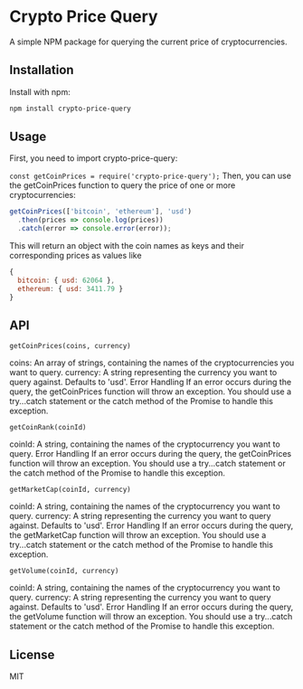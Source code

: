 # Crypto Price Query

A simple NPM package for querying the current price of cryptocurrencies.

## Installation

Install with npm:

```bash
npm install crypto-price-query
```

## Usage

First, you need to import crypto-price-query:

`const getCoinPrices = require('crypto-price-query');`
Then, you can use the getCoinPrices function to query the price of one or more cryptocurrencies:

```js
getCoinPrices(['bitcoin', 'ethereum'], 'usd')
  .then(prices => console.log(prices))
  .catch(error => console.error(error));
```

This will return an object with the coin names as keys and their corresponding prices as values like

```js
{
  bitcoin: { usd: 62064 },
  ethereum: { usd: 3411.79 }
}
```

## API

`getCoinPrices(coins, currency)`

coins: An array of strings, containing the names of the cryptocurrencies you want to query.
currency: A string representing the currency you want to query against. Defaults to 'usd'.
Error Handling
If an error occurs during the query, the getCoinPrices function will throw an exception. You should use a try...catch statement or the catch method of the Promise to handle this exception.

`getCoinRank(coinId)`

coinId: A string, containing the names of the cryptocurrency you want to query.
Error Handling
If an error occurs during the query, the getCoinPrices function will throw an exception. You should use a try...catch statement or the catch method of the Promise to handle this exception.

`getMarketCap(coinId, currency)`

coinId: A string, containing the names of the cryptocurrency you want to query.
currency: A string representing the currency you want to query against. Defaults to 'usd'.
Error Handling
If an error occurs during the query, the getMarketCap function will throw an exception. You should use a try...catch statement or the catch method of the Promise to handle this exception.

`getVolume(coinId, currency)`

coinId: A string, containing the names of the cryptocurrency you want to query.
currency: A string representing the currency you want to query against. Defaults to 'usd'.
Error Handling
If an error occurs during the query, the getVolume function will throw an exception. You should use a try...catch statement or the catch method of the Promise to handle this exception.

## License

MIT
